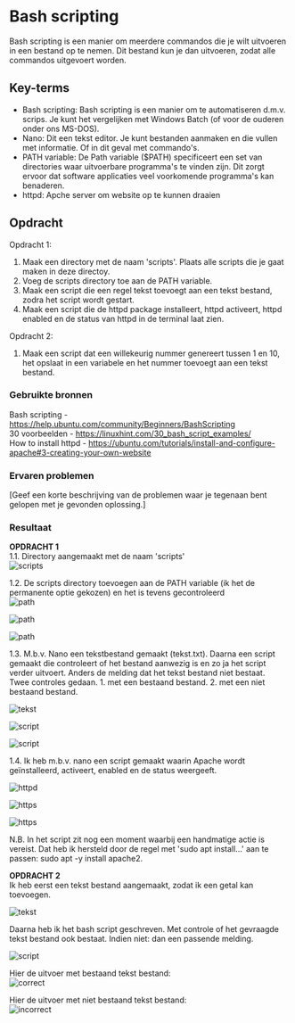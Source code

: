 # Bash scripting
Bash scripting is een manier om meerdere commandos die je wilt uitvoeren in een bestand op te nemen. Dit bestand kun je dan uitvoeren, zodat alle commandos uitgevoert worden.

## Key-terms
- Bash scripting: Bash scripting is een manier om te automatiseren d.m.v. scrips. Je kunt het vergelijken met Windows Batch (of voor de ouderen onder ons MS-DOS). 
- Nano: Dit een tekst editor. Je kunt bestanden aanmaken en die vullen met informatie. Of in dit geval met commando's.
- PATH variable: De Path variable ($PATH) specificeert een set van directories waar uitvoerbare programma's te vinden zijn. Dit zorgt ervoor dat software applicaties veel voorkomende programma's kan benaderen.
- httpd: Apche server om website op te kunnen draaien

## Opdracht
Opdracht 1:  
1. Maak een directory met de naam 'scripts'. Plaats alle scripts die je gaat maken in deze directoy.
2. Voeg de scripts directory toe aan de PATH variable.  
3. Maak een script die een regel tekst toevoegt aan een tekst bestand, zodra het script wordt gestart.  
4. Maak een script die de httpd package installeert, httpd activeert, httpd enabled en de status van httpd in de terminal laat zien.

Opdracht 2:
1. Maak een script dat een willekeurig nummer genereert tussen 1 en 10, het opslaat in een variabele en het nummer toevoegt aan een tekst bestand.

### Gebruikte bronnen
Bash scripting - https://help.ubuntu.com/community/Beginners/BashScripting  
30 voorbeelden - https://linuxhint.com/30_bash_script_examples/  
How to install httpd - https://ubuntu.com/tutorials/install-and-configure-apache#3-creating-your-own-website  



### Ervaren problemen
[Geef een korte beschrijving van de problemen waar je tegenaan bent gelopen met je gevonden oplossing.]

### Resultaat
**OPDRACHT 1**  
1.1. Directory aangemaakt met de naam 'scripts'  
![scripts](../00_includes/LNX-101.png)  

1.2. De scripts directory toevoegen aan de PATH variable (ik het de permanente optie gekozen) en het is tevens gecontroleerd  
![path](../00_includes/LNX-102.png)  

![path](../00_includes/LNX-103.png)  

![path](../00_includes/LNX-104.png)  

1.3. M.b.v. Nano een tekstbestand gemaakt (tekst.txt). Daarna een script gemaakt die controleert of het bestand aanwezig is en zo ja het script verder uitvoert. Anders de melding dat het tekst bestand niet bestaat.  
Twee controles gedaan. 1. met een bestaand bestand. 2. met een niet bestaand bestand.  

![tekst](../00_includes/LNX-105.png)  

![script](../00_includes/LNX-106.png)  

![script](../00_includes/LNX-107.png)  

1.4. Ik heb m.b.v. nano een script gemaakt waarin Apache wordt geïnstalleerd, activeert, enabled en de status weergeeft.  

![httpd](../00_includes/LNX-108.png)  

![https](../00_includes/LNX-109.png)  

![https](../00_includes/LNX-110.png)  

N.B. In het script zit nog een moment waarbij een handmatige actie is vereist. Dat heb ik hersteld door de regel met 'sudo apt install...' aan te passen: sudo apt -y install apache2.  

**OPDRACHT 2**  
Ik heb eerst een tekst bestand aangemaakt, zodat ik een getal kan toevoegen.  

![tekst](../00_includes/LNX-1021.png)  

Daarna heb ik het bash script geschreven. Met controle of het gevraagde tekst bestand ook bestaat. Indien niet: dan een passende melding.  

![script](../00_includes/LNX-1022.png)  

Hier de uitvoer met bestaand tekst bestand:  
![correct](../00_includes/LNX-1023.png)  

Hier de uitvoer met niet bestaand tekst bestand:  
![incorrect](../00_includes/LNX-1024.png)  